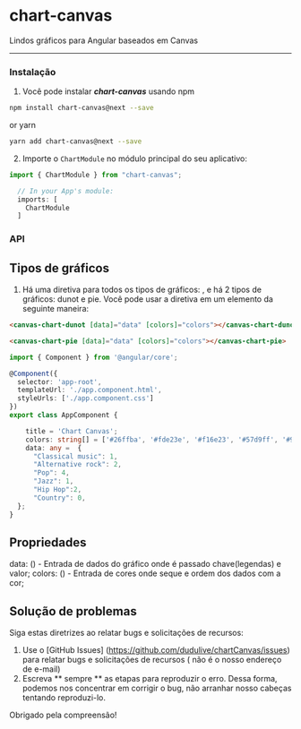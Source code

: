 # chart-canvas

Lindos gráficos para Angular baseados em Canvas

---

### Instalação

1. Você pode instalar **_chart-canvas_** usando npm

```bash
npm install chart-canvas@next --save
```

or yarn

```bash
yarn add chart-canvas@next --save
```

2. Importe o `ChartModule` no módulo principal do seu aplicativo:

```typescript
import { ChartModule } from "chart-canvas";

  // In your App's module:
  imports: [
    ChartModule
  ]
  ```

### API

## Tipos de gráficos
1. Há uma diretiva para todos os tipos de gráficos: , e há 2 tipos de gráficos: dunot e pie.
   Você pode usar a diretiva em um elemento da seguinte maneira:

```html
<canvas-chart-dunot [data]="data" [colors]="colors"></canvas-chart-dunot>

<canvas-chart-pie [data]="data" [colors]="colors"></canvas-chart-pie>
```

```typescript
import { Component } from '@angular/core';

@Component({
  selector: 'app-root',
  templateUrl: './app.component.html',
  styleUrls: ['./app.component.css']
})
export class AppComponent {

    title = 'Chart Canvas';
    colors: string[] = ['#26ffba', '#fde23e', '#f16e23', '#57d9ff', '#937e88', '#ff0000'];
    data: any =  {
      "Classical music": 1,
      "Alternative rock": 2,
      "Pop": 4,
      "Jazz": 1,
      "Hip Hop":2,
      "Country": 0,
  };
}
```
## Propriedades
data: () - Entrada de dados do gráfico onde é passado chave(legendas) e valor;
colors: () - Entrada de cores onde seque e ordem dos dados com a cor;
## Solução de problemas

Siga estas diretrizes ao relatar bugs e solicitações de recursos:

1. Use o [GitHub Issues] (https://github.com/dudulive/chartCanvas/issues) para relatar bugs e solicitações de recursos (
   não é o nosso endereço de e-mail)
2. Escreva ** sempre ** as etapas para reproduzir o erro. Dessa forma, podemos nos concentrar em corrigir o bug, não arranhar nosso
   cabeças tentando reproduzi-lo.

Obrigado pela compreensão!
